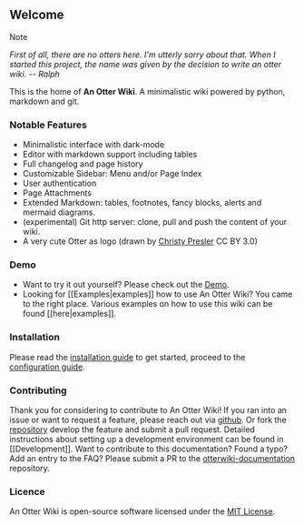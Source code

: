 ## Welcome

> [!NOTE]
>  *First of all, there are no otters here. I'm utterly sorry about that. When I started this project, the name was given by the decision to write an otter wiki.
> -- Ralph*

This is the home of **An Otter Wiki**. A minimalistic wiki powered by python, markdown and git.

### Notable Features

- Minimalistic interface with dark-mode
- Editor with markdown support including tables
- Full changelog and page history
- Customizable Sidebar: Menu and/or Page Index
- User authentication
- Page Attachments
- Extended Markdown: tables, footnotes, fancy blocks, alerts and mermaid diagrams.
- (experimental) Git http server: clone, pull and push the content of your wiki.
- A very cute Otter as logo (drawn by [Christy Presler](http://christypresler.com/) CC BY 3.0)

### Demo

- Want to try it out yourself? Please check out the [Demo](http://demo.otterwiki.com).
- Looking for [[Examples|examples]] how to use An Otter Wiki? You came to the right place. Various examples on how to use this wiki can be found [[here|examples]].

### Installation

Please read the [installation guide](/Installation) to get started, proceed to the [configuration guide](/Configuration).

### Contributing

Thank you for considering to contribute to An Otter Wiki! If you ran into an issue or want to request a feature, please reach out via <i class="fab fa-github"></i> [github](https://github.com/redimp/otterwiki/issues). Or fork the [repository](https://github.com/redimp/otterwiki/) develop the feature and submit a pull request. Detailed instructions about setting up a development environment can be found in [[Development]].
Want to contribute to this documentation? Found a typo? Add an entry to the FAQ? Please submit a PR to the <i class="fab fa-github"></i> [otterwiki-documentation](https://github.com/redimp/otterwiki-documentation) repository.

### Licence

An Otter Wiki is open-source software licensed under the [MIT License](/-/about).
